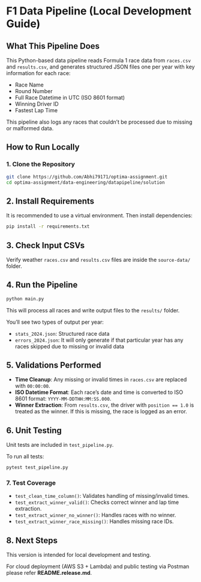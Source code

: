 # F1 Data Pipeline (Local Development Guide)

## What This Pipeline Does
This Python-based data pipeline reads Formula 1 race data from `races.csv` and `results.csv`, and generates structured JSON files one per year with key information for each race:

- Race Name
- Round Number
- Full Race Datetime in UTC (ISO 8601 format)
- Winning Driver ID
- Fastest Lap Time

This pipeline also logs any races that couldn’t be processed due to missing or malformed data.

## How to Run Locally

### 1. Clone the Repository
```bash
git clone https://github.com/Abhi79171/optima-assignment.git
cd optima-assignment/data-engineering/datapipeline/solution
```
## 2. Install Requirements

It is recommended to use a virtual environment. Then install dependencies:

```bash
pip install -r requirements.txt
```
## 3. Check Input CSVs

Verify weather `races.csv` and `results.csv` files are inside the `source-data/` folder.  

## 4. Run the Pipeline

```bash
python main.py
```
This will process all races and write output files to the `results/` folder.

You’ll see two types of output per year:

- `stats_2024.json`: Structured race data  
- `errors_2024.json`: It will only generate if that particular year has any races skipped due to missing or invalid data 

## 5. Validations Performed

- **Time Cleanup**: Any missing or invalid times in `races.csv` are replaced with `00:00:00`.  
- **ISO Datetime Format**: Each race’s date and time is converted to ISO 8601 format: `YYYY-MM-DDTHH:MM:SS.000`.  
- **Winner Extraction**: From `results.csv`, the driver with `position == 1.0` is treated as the winner. If this is missing, the race is logged as an error.  

## 6. Unit Testing

Unit tests are included in `test_pipeline.py`.

To run all tests:

```bash
pytest test_pipeline.py
```

### 7. Test Coverage

- `test_clean_time_column()`: Validates handling of missing/invalid times.  
- `test_extract_winner_valid()`: Checks correct winner and lap time extraction.  
- `test_extract_winner_no_winner()`: Handles races with no winner.  
- `test_extract_winner_race_missing()`: Handles missing race IDs.  

## 8. Next Steps

This version is intended for local development and testing.

For cloud deployment (AWS S3 + Lambda) and public testing via Postman please refer **README.release.md**.
